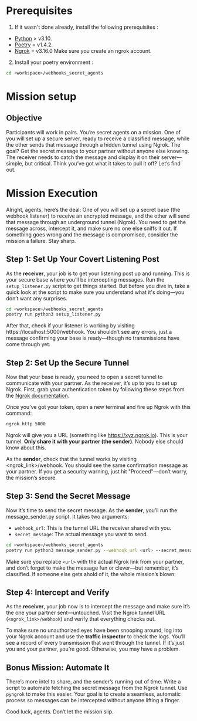 # Prerequisites

1. If it wasn't done already, install the following prerequisites :
 - [Python](https://www.python.org/) > v3.10.
 - [Poetry](https://python-poetry.org/docs/) = v1.4.2.
 - [Ngrok](https://ngrok.com/) = v3.16.0 Make sure you create an ngrok account.
2. Install your poetry environment : 

```bash
cd <workspace>/webhooks_secret_agents
```

# Mission setup

## Objective
Participants will work in pairs. You’re secret agents on a mission. One of you will set up a secure server, ready to receive a classified message, while the other sends that message through a hidden tunnel using Ngrok. The goal? Get the secret message to your partner without anyone else knowing. The receiver needs to catch the message and display it on their server—simple, but critical. Think you’ve got what it takes to pull it off? Let’s find out.

# Mission Execution
Alright, agents, here’s the deal: One of you will set up a secret base (the webhook listener) to receive an encrypted message, and the other will send that message through an underground tunnel (Ngrok). You need to get the message across, intercept it, and make sure no one else sniffs it out. If something goes wrong and the message is compromised, consider the mission a failure. Stay sharp.

##  Step 1: Set Up Your Covert Listening Post

As the **receiver**, your job is to get your listening post up and running. This is your secure base where you’ll be intercepting messages. Run the `setup_listener.py` script to get things started. But before you dive in, take a quick look at the script to make sure you understand what it's doing—you don’t want any surprises.

```bash
cd <workspace>/webhooks_secret_agents
poetry run python3 setup_listener.py
```

After that, check if your listener is working by visiting https://localhost:5000/webhook. You shouldn’t see any errors, just a message confirming your base is ready—though no transmissions have come through yet.


## Step 2: Set Up the Secure Tunnel

Now that your base is ready, you need to open a secret tunnel to communicate with your partner. As the receiver, it’s up to you to set up Ngrok. First, grab your authentication token by following these steps from the [Ngrok documentation](https://dashboard.ngrok.com/get-started/your-authtoken).

Once you’ve got your token, open a new terminal and fire up Ngrok with this command:

```bash
ngrok http 5000
```

Ngrok will give you a URL (something like https://xyz.ngrok.io). This is your tunnel. **Only share it with your partner (the sender)**. Nobody else should know about this.

As the **sender**, check that the tunnel works by visiting <ngrok_link>/webhook. You should see the same confirmation message as your partner. If you get a security warning, just hit "Proceed"—don’t worry, the mission’s secure.

## Step 3: Send the Secret Message

Now it’s time to send the secret message. As the **sender**, you’ll run the message_sender.py script. It takes two arguments:

 - `webhook_url`: This is the tunnel URL the receiver shared with you.
 - `secret_message`: The actual message you want to send.

```bash
cd <workspace>/webhooks_secret_agents
poetry run python3 message_sender.py --webhook_url <url> --secret_message <message>
```

Make sure you replace `<url>` with the actual Ngrok link from your partner, and don’t forget to make the message fun or clever—but remember, it’s classified. If someone else gets ahold of it, the whole mission’s blown.

## Step 4: Intercept and Verify

As the **receiver**, your job now is to intercept the message and make sure it’s the one your partner sent—untouched. Visit the Ngrok tunnel URL (`<ngrok_link>/webhook`) and verify that everything checks out.

To make sure no unauthorized eyes have been snooping around, log into your Ngrok account and use the **traffic inspector** to check the logs. You’ll see a record of every transmission that went through the tunnel. If it’s just you and your partner, you’re good. Otherwise, you may have a problem.

## Bonus Mission: Automate It

There’s more intel to share, and the sender’s running out of time. Write a script to automate fetching the secret message from the Ngrok tunnel. Use `pyngrok` to make this easier. Your goal is to create a seamless, automatic process so messages can be intercepted without anyone lifting a finger.

Good luck, agents. Don’t let the mission slip.
